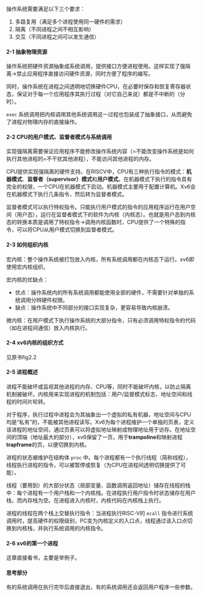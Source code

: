 
操作系统需要满足以下三个要求：

1. 多路复用（满足多个进程使用同一硬件的需求）
2. 隔离（不同进程之间不相互影响）
3. 交互（不同进程之间可以发生通信）

#### 2-1 抽象物理资源
操作系统把硬件资源抽象成系统调用，提供接口方便进程使用。这样实现了强隔离->禁止应用程序直接访问硬件资源，同时方便了程序的编写。

同时，操作系统在进程之间透明地切换硬件CPU，在必要时保存和恢复寄存器状态，保证对于每一个应用程序其执行过程（对它自己来说）都是不中断的（分时）。

`exec` 系统调用把内核调用其他系统调用这一过程也包装成了抽象接口，从而避免了进程对物理内存的直接操作。

#### 2-2 CPU的用户模式、监督者模式与系统调用
实现强隔离需要保证应用程序不能修改操作系统内容（=不能改变操作系统是如何执行其他进程的=不干扰其他进程），不能访问其他进程的内存。

CPU提供实现强隔离的硬件支持。在RISCV中，CPU有三种执行指令的模式：**机器模式**、**监督者（supervisor）模式**和**用户模式**。在机器模式下执行的指令具有完全的权限，一个CPU在机器模式下启动。机器模式主要用于配置计算机。Xv6会在机器模式下执行几条指令，然后转为监督者模式。

监督者模式可以执行特权指令。只能执行用户模式的指令的应用程序运行在用户空间（用户态），运行在监督者模式下的软件为内核（内核态）。也就是用户态到内核态的转换本质是调用了特权指令->调用内核函数时，CPU提供了一个特殊的指令，可以将CPU从用户模式切换到监督者模式。

#### 2-3 如何组织内核
宏内核：整个操作系统被打包放入内核，所有系统调用都在内核态下运行。xv6即使用宏内核组织。

宏内核的优缺点：

- 优点：操作系统内的所有系统调用都能使用全部的硬件，不需要针对单独的系统调用分辨硬件权限。
- 缺点：操作系统中不同部分的接口实现复杂，更容易导致内核崩溃。

微内核：在用户模式下执行操作系统的大部分指令，只有必须调用特权指令的代码（如在进程间通信）放入内核执行。

#### 2-4 xv6内核的组织方式
见原书fig2.2

#### 2-5 进程概述
进程不能破坏或监视其他进程的内存、CPU等，同时不能破坏内核，以防止隔离机制被破坏。内核用来实现进程的机制包括：用户/监督模式标志、地址空间和线程的时间片轮转。

对于程序，执行过程中进程会为其抽象出一个虚拟的私有机器，地址空间与CPU均是“私有”的，不能被其他进程读写。Xv6为每个进程维护一个单独的页表，定义该进程的地址空间，通过页表可以将虚拟地址映射成物理地址用于访存。在地址空间的顶端（地址最大的部分），xv6保留了一页，用于**trampoline**和映射进程**trapframe**的页，以便切换到内核。

进程的状态被维护在结构体 `proc` 中。每个进程都有一个执行线程（简称线程），线程执行进程的指令，可以被暂停或恢复（为CPU在进程间透明切换提供了可能）。

线程（要用到）的大部分状态（局部变量、函数调用返回地址）储存在线程的栈中：每个进程有一个用户栈和一个内核栈。在进程执行用户指令时状态储存在用户栈，而内存栈为空。在进程进入内核时，内核代码在内核栈上执行。

进程的线程在两个栈上交替执行指令：当进程执行RISC-V的 `ecall` 指令进行系统调用时，提高硬件的权限级别，PC变为内核定义的入口点，线程通过该入口点切换到内核栈，并执行系统调用的内核指令。

#### 2-6 xv6的第一个进程
这章直接看书，主要是举例子。

#### 思考部分
有的系统调用在执行完毕后直接退出，有的系统调用还会返回用户程序一些参数。